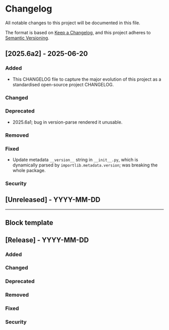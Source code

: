 # Changelog

All notable changes to this project will be documented in this file.

The format is based on [Keep a Changelog](https://keepachangelog.com/en/1.1.0/),
and this project adheres to [Semantic Versioning](https://semver.org/spec/v2.0.0.html).

## [2025.6a2] - 2025-06-20

### Added

- This CHANGELOG file to capture the major evolution of this project as a standardised open-source project CHANGELOG.

### Changed

### Deprecated

- 2025.6a1; bug in version-parse rendered it unusable.
    
### Removed

### Fixed

- Update metadata `__version__` string in `__init__.py`, which is dynamically parsed by `importlib.metadata.version`; was breaking the whole package.

### Security

## [Unreleased] - YYYY-MM-DD

---
## Block template

## [Release] - YYYY-MM-DD
### Added

### Changed

### Deprecated

### Removed

### Fixed

### Security
